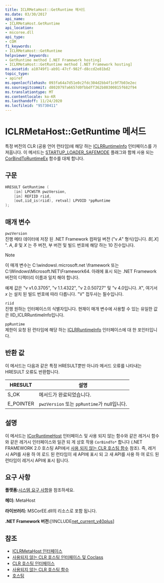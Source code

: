 ```yaml
---
title: ICLRMetaHost::GetRuntime 메서드
ms.date: 03/30/2017
api_name:
- ICLRMetaHost.GetRuntime
api_location:
- mscoree.dll
api_type:
- COM
f1_keywords:
- ICLRMetaHost::GetRuntime
helpviewer_keywords:
- GetRuntime method [.NET Framework hosting]
- ICLRMetaHost::GetRuntime method [.NET Framework hosting]
ms.assetid: a10749f1-ab91-47cf-982f-d8ccd2e81bd2
topic_type:
- apiref
ms.openlocfilehash: 093fa64a7d51e0c2fdc304d2bb4f1c9f7b03e2ec
ms.sourcegitcommit: d8020797a6657d0fbbdff362b80300815f682f94
ms.translationtype: MT
ms.contentlocale: ko-KR
ms.lasthandoff: 11/24/2020
ms.locfileid: "95730411"
---
```

# <a name="iclrmetahostgetruntime-method"></a>ICLRMetaHost::GetRuntime 메서드

특정 버전의 CLR (공용 언어 런타임)에 해당 하는 [ICLRRuntimeInfo](iclrruntimeinfo-interface.md) 인터페이스를 가져옵니다. 이 메서드는 [STARTUP_LOADER_SAFEMODE](startup-flags-enumeration.md) 플래그와 함께 사용 되는 [CorBindToRuntimeEx](corbindtoruntimeex-function.md) 함수를 대체 합니다.  
  
## <a name="syntax"></a>구문  
  
```cpp  
HRESULT GetRuntime (  
    [in] LPCWSTR pwzVersion,  
    [in] REFIID riid,  
    [out,iid_is(riid), retval] LPVOID *ppRuntime  
);  
```  
  
## <a name="parameters"></a>매개 변수  

 `pwzVersion`  
 진행 메타 데이터에 저장 된 .NET Framework 컴파일 버전 ("v *A*" 형식)입니다. *B*[.*X*] ". *A*, *B* 및 *X* 는 주 버전, 부 버전 및 빌드 번호에 해당 하는 10 진수입니다.  
  
> [!NOTE]
> 이 매개 변수는 C:\windows\ microsoft.net \framework 또는 C:\Windows\Microsoft.NET\Framework64. 아래에 표시 되는 .NET Framework 버전의 디렉터리 이름과 일치 해야 합니다.  
  
 예제 값은 "v v1.0.3705", "v 1.1.4322", "v 2.0.50727" 및 "v 4.0입니다. *X*", 여기서 *x* 는 설치 된 빌드 번호에 따라 다릅니다. "V" 접두사는 필수입니다.  
  
 `riid`  
 진행 원하는 인터페이스의 식별자입니다. 현재이 매개 변수에 사용할 수 있는 유일한 값은 IID_ICLRRuntimeInfo입니다.  
  
 `ppRuntime`  
 제한이 요청 된 런타임에 해당 하는 [ICLRRuntimeInfo](iclrruntimeinfo-interface.md) 인터페이스에 대 한 포인터입니다.  
  
## <a name="return-value"></a>반환 값  

 이 메서드는 다음과 같은 특정 HRESULT뿐만 아니라 메서드 오류를 나타내는 HRESULT 오류도 반환합니다.  
  
|HRESULT|설명|  
|-------------|-----------------|  
|S_OK|메서드가 완료되었습니다.|  
|E_POINTER|`pwzVersion` 또는 `ppRuntime`가 null입니다.|  
  
## <a name="remarks"></a>설명  

 이 메서드는 [ICorRuntimeHost](icorruntimehost-interface.md) 인터페이스 및 사용 되지 않는 함수와 같은 레거시 함수와 같은 레거시 인터페이스와 일관 되 게 상호 작용 `CorBindTo*` 합니다 (.NET FRAMEWORK 2.0 호스팅 API에서 [사용 되지 않는 CLR 호스팅 함수](deprecated-clr-hosting-functions.md) 참조). 즉, 레거시 API를 사용 하 여 로드 된 런타임이 새 API에 표시 되 고 새 API를 사용 하 여 로드 된 런타임이 레거시 API에 표시 됩니다.  
  
## <a name="requirements"></a>요구 사항  

 **플랫폼:**[시스템 요구 사항](../../get-started/system-requirements.md)을 참조하세요.  
  
 **헤더:** MetaHost  
  
 **라이브러리:** MSCorEE.dll의 리소스로 포함 됩니다.  
  
 **.NET Framework 버전:**[!INCLUDE[net_current_v40plus](../../../../includes/net-current-v40plus-md.md)]  
  
## <a name="see-also"></a>참조

- [ICLRMetaHost 인터페이스](iclrmetahost-interface.md)
- [사용되지 않는 CLR 호스팅 인터페이스 및 Coclass](deprecated-clr-hosting-interfaces-and-coclasses.md)
- [CLR 호스팅 인터페이스](clr-hosting-interfaces.md)
- [사용되지 않는 CLR 호스팅 함수](deprecated-clr-hosting-functions.md)
- [호스팅](index.md)
